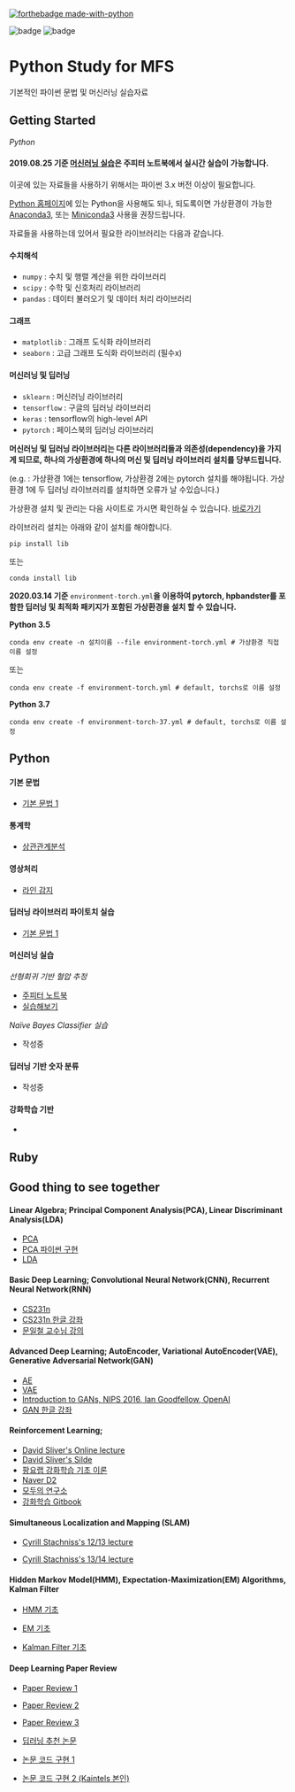 [![forthebadge made-with-python](http://ForTheBadge.com/images/badges/made-with-python.svg)](https://www.python.org/)

![badge](https://img.shields.io/github/commit-activity/w/Kaintels/rubyPy-study?style=flat) ![badge](https://img.shields.io/badge/launch-binder-579aca.svg?style=flat)




# Python Study for MFS

기본적인 파이썬 문법 및 머신러닝 실습자료

## Getting Started

*Python*



#### 2019.08.25 기준 [머신러닝 실습](#머신러닝-실습)은 주피터 노트북에서 실시간 실습이 가능합니다. 

이곳에 있는 자료들을 사용하기 위해서는 파이썬 3.x 버전 이상이 필요합니다.

[Python 홈페이지](https://www.python.org/)에 있는 Python을 사용해도 되나, 되도록이면 가상환경이 가능한 [Anaconda3](https://www.anaconda.com/), 또는 [Miniconda3](https://docs.conda.io/en/latest/miniconda.html) 사용을 권장드립니다.

자료들을 사용하는데 있어서 필요한 라이브러리는 다음과 같습니다.

#### 수치해석

- `numpy` : 수치 및 행렬 계산을 위한 라이브러리
- `scipy` : 수학 및 신호처리 라이브러리
- `pandas` : 데이터 불러오기 및 데이터 처리 라이브러리

#### 그래프

- `matplotlib` : 그래프 도식화 라이브러리
- `seaborn` : 고급 그래프 도식화 라이브러리 (필수x)

#### 머신러닝 및 딥러닝

- `sklearn` : 머신러닝 라이브러리
- `tensorflow` : 구글의 딥러닝 라이브러리
- `keras` : tensorflow의 high-level API
- `pytorch` : 페이스북의 딥러닝 라이브러리

**머신러닝 및 딥러닝 라이브러리는 다른 라이브러리들과 의존성(dependency)을 가지게 되므로, 하나의 가상환경에 하나의 머신 및 딥러닝 라이브러리 설치를 당부드립니다.**

(e.g. : 가상환경 1에는 tensorflow, 가상환경 2에는 pytorch 설치를 해야됩니다. 가상환경 1에 두 딥러닝 라이브러리를 설치하면 오류가 날 수있습니다.)

가상환경 설치 및 관리는 다음 사이트로 가시면 확인하실 수 있습니다. [바로가기](https://niceman.tistory.com/85)

라이브러리 설치는 아래와 같이 설치를 해야합니다.

```
pip install lib
```
또는
```
conda install lib
```

**2020.03.14 기준** ``environment-torch.yml``**을 이용하여 pytorch, hpbandster를 포함한 딥러닝 및 최적화 패키지가 포함된 가상환경을 설치 할 수 있습니다.**



**Python 3.5**

```
conda env create -n 설치이름 --file environment-torch.yml # 가상환경 직접 이름 설정
```
또는
```
conda env create -f environment-torch.yml # default, torchs로 이름 설정
```

**Python 3.7**

```
conda env create -f environment-torch-37.yml # default, torchs로 이름 설정
```

## Python

#### 기본 문법

* [기본 문법 1](https://github.com/Kaintels/rubyPy-study/tree/master/Python3/grammer)

#### 통계학

- [상관관계분석](https://github.com/Kaintels/rubyPy-study/tree/master/Python3/statistics)	

#### 영상처리

- [라인 감지](https://github.com/Kaintels/rubyPy-study/tree/master/Python3/opencv)

#### 딥러닝 라이브러리 파이토치 실습

- [기본 문법 1](https://github.com/Kaintels/rubyPy-study/tree/master/Python3/pytorch)

#### 머신러닝 실습

*선형회귀 기반 혈압 추정*

- [주피터 노트북](https://nbviewer.jupyter.org/github/Kaintels/rubyPy-study/blob/master/Python3/BP_estimation/Py_practice.ipynb)
- [실습해보기](https://mybinder.org/v2/gh/Kaintels/rubyPy-study/master?filepath=Python3/BP_estimation/Py_practice.ipynb)

*Naïve Bayes Classifier 실습*

- 작성중

#### 딥러닝 기반 숫자 분류

- 작성중

#### 강화학습 기반

- 

## Ruby



## Good thing to see together

#### Linear Algebra; Principal Component Analysis(PCA), Linear Discriminant Analysis(LDA)

- [PCA](https://www.youtube.com/watch?v=FhQm2Tc8Kic)
- [PCA 파이썬 구현](https://www.youtube.com/watch?v=DUJ2vwjRQag)
- [LDA](https://www.youtube.com/watch?v=p8Fqt2Qxqro)

#### Basic Deep Learning; Convolutional Neural Network(CNN), Recurrent Neural Network(RNN)

- [CS231n](http://cs231n.stanford.edu/)
- [CS231n 한글 강좌](https://www.youtube.com/watch?v=3QjGtOlIiVI&list=PL1Kb3QTCLIVtyOuMgyVgT-OeW0PYXl3j5)
- [문일철 교수님 강의](http://seslab.kaist.ac.kr/xe2/index.php?mid=page_GBex27)

#### Advanced Deep Learning; AutoEncoder, Variational AutoEncoder(VAE), Generative Adversarial Network(GAN)

- [AE](https://www.youtube.com/watch?v=YxtzQbe2UaE)
- [VAE](https://www.youtube.com/watch?v=0ywpBuWXXWo)
- [Introduction to GANs, NIPS 2016, Ian Goodfellow, OpenAI](https://www.youtube.com/watch?v=9JpdAg6uMXs)
- [GAN 한글 강좌](https://www.youtube.com/watch?v=52r9F05wAl4)

#### Reinforcement Learning;

- [David Sliver's Online lecture](https://www.youtube.com/watch?v=2pWv7GOvuf0&list=PLqYmG7hTraZDM-OYHWgPebj2MfCFzFObQ)
- [David Sliver's Silde](http://www0.cs.ucl.ac.uk/staff/d.silver/web/Teaching.html)
- [팡요랩 강화학습 기초 이론](https://www.youtube.com/watch?v=wYgyiCEkwC8&list=PLpRS2w0xWHTcTZyyX8LMmtbcMXpd3s4TU)
- [Naver D2](https://www.youtube.com/watch?v=soZXAH3leeQ&list=PLsFtzQAC8dDetav3jSCKB_MXwvUn7yfJS)
- [모두의 연구소](http://www.modulabs.co.kr/RL_library/2136)
- [강화학습 Gitbook](https://dnddnjs.gitbooks.io/rl/content/reinforcement_learning.html)

#### Simultaneous Localization and Mapping (SLAM)

- [Cyrill Stachniss's 12/13 lecture](https://www.youtube.com/watch?v=V9qQc5X7O0k&list=PLgnQpQtFTOGQECnBvZSV61oxTrkPut-nc)

- [Cyrill Stachniss's 13/14 lecture](https://www.youtube.com/watch?v=U6vr3iNrwRA&list=PLgnQpQtFTOGQrZ4O5QzbIHgl3b1JHimN_)

#### Hidden Markov Model(HMM), Expectation-Maximization(EM) Algorithms, Kalman Filter

- [HMM 기초](https://www.youtube.com/watch?v=MoH4lcbBakA)

- [EM 기초](https://www.youtube.com/watch?v=U99A8myCwfE)

- [Kalman Filter 기초](https://www.youtube.com/watch?v=Ist-Cs0ZxPc)

#### Deep Learning Paper Review

- [Paper Review 1](https://www.youtube.com/watch?v=L3hz57whyNw&list=PL0oFI08O71gKjGhaWctTPvvM7_cVzsAtK)

- [Paper Review 2](https://www.youtube.com/watch?v=myBzJ0cnHBk)

- [Paper Review 3](https://www.youtube.com/watch?v=Pu_oggjuNxc)

- [딥러닝 추천 논문](http://deeplearningstudy.github.io/doc_deeplearning_paper.html)

- [논문 코드 구현 1](https://paperswithcode.com/)

- [논문 코드 구현 2 (Kaintels 본인)](https://github.com/Kaintels/paper-review)
